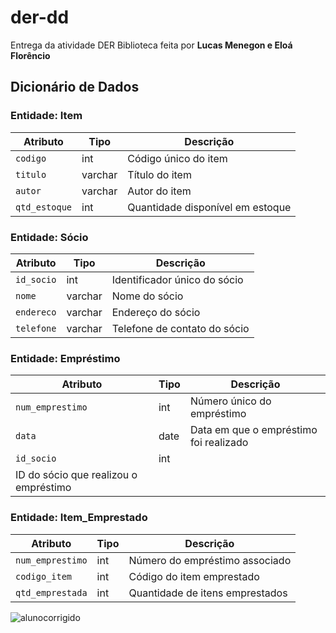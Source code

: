# der-dd
Entrega da atividade DER Biblioteca feita por **Lucas Menegon e Eloá Florêncio**

## Dicionário de Dados

### Entidade: Item
| Atributo            | Tipo       | Descrição                               |
|---------------------|------------|-----------------------------------------|
| `codigo`            | int        | Código único do item                    |
| `titulo`            | varchar    | Título do item                          |
| `autor`             | varchar    | Autor do item                           |
| `qtd_estoque`       | int        | Quantidade disponível em estoque        |

### Entidade: Sócio
| Atributo            | Tipo       | Descrição                               |
|---------------------|------------|-----------------------------------------|
| `id_socio`          | int        | Identificador único do sócio            |
| `nome`              | varchar    | Nome do sócio                           |
| `endereco`          | varchar    | Endereço do sócio                       |
| `telefone`          | varchar    | Telefone de contato do sócio            |

### Entidade: Empréstimo
| Atributo            | Tipo       | Descrição                               |
|---------------------|------------|-----------------------------------------|
| `num_emprestimo`    | int        | Número único do empréstimo              |
| `data`              | date       | Data em que o empréstimo foi realizado  |
| `id_socio`          | int        | 
ID do sócio que realizou o empréstimo   |

### Entidade: Item_Emprestado
| Atributo            | Tipo       | Descrição                               |
|---------------------|------------|-----------------------------------------|
| `num_emprestimo`    | int        | Número do empréstimo associado          |
| `codigo_item`       | int        | Código do item emprestado               |
| `qtd_emprestada`    | int        | Quantidade de itens emprestados

![alunocorrigido](https://github.com/user-attachments/assets/f6cb144c-e56f-49ac-adc0-3ee4494c75c1)

